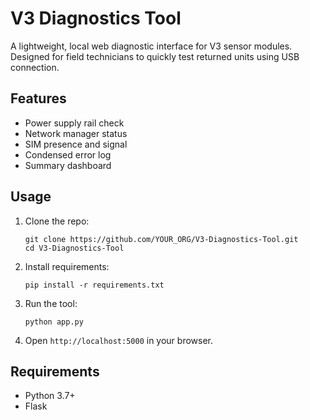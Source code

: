 # V3 Diagnostics Tool

A lightweight, local web diagnostic interface for V3 sensor modules. Designed for field technicians to quickly test returned units using USB connection.

## Features

- Power supply rail check
- Network manager status
- SIM presence and signal
- Condensed error log
- Summary dashboard

## Usage

1. Clone the repo:
    ```
    git clone https://github.com/YOUR_ORG/V3-Diagnostics-Tool.git
    cd V3-Diagnostics-Tool
    ```

2. Install requirements:
    ```
    pip install -r requirements.txt
    ```

3. Run the tool:
    ```
    python app.py
    ```

4. Open `http://localhost:5000` in your browser.

## Requirements

- Python 3.7+
- Flask

